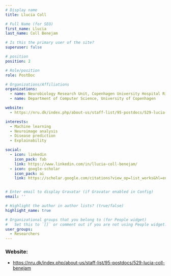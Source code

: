 ```yaml
---
# Display name
title: Llucia Coll

# Full Name (for SEO)
first_name: Llucia 
last_name: Coll Benejam

# Is this the primary user of the site?
superuser: false

# position
position: 2

# Role/position
role: PostDoc

# Organizations/Affiliations
organizations:
  - name: Neurobiology Research Unit, Copenhagen University Hospital Rigshospitalet
  - name: Department of Computer Science, University of Copenhagen

website:
  - https://nru.dk/index.php/about-us/staff-list/95-postdocs/529-lucia-coll-benejam 

interests:
  - Machine learning
  - Neuroimage analysis
  - Disease prediction
  - Explainability

social:
  - icon: linkedin
    icon_pack: fab
    link: https://www.linkedin.com/in/llucia-coll-benejam/
  - icon: google-scholar
    icon_pack: ai
    link: https://scholar.google.com/citations?view_op=list_works&hl=en&user=LTZtYhQAAAAJ


# Enter email to display Gravatar (if Gravatar enabled in Config)
email: ''

# Highlight the author in author lists? (true/false)
highlight_name: true

# Organizational groups that you belong to (for People widget)
#   Set this to `[]` or comment out if you are not using People widget.
user_groups:
  - Researchers
---
```

### Website:
- https://nru.dk/index.php/about-us/staff-list/95-postdocs/529-lucia-coll-benejam
